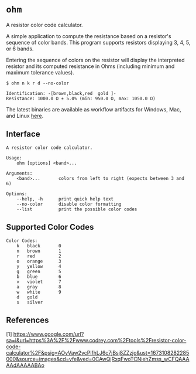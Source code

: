# `ohm`

A resistor color code calculator.

A simple application to compute the resistance based on a resistor's sequence of color bands. This program supports resistors displaying 3, 4, 5, or 6 bands.

Entering the sequence of colors on the resistor will display the interpreted resistor and its computed resistance in Ohms (including minimum and maximum tolerance values).

```
$ ohm n k r d --no-color

Identification: -[brown,black,red  gold ]-
Resistance: 1000.0 Ω ± 5.0% (min: 950.0 Ω, max: 1050.0 Ω)
```

The latest binaries are available as workflow artifacts for Windows, Mac, and Linux [here](https://github.com/c-rus/ohm/actions).

## Interface
```
A resistor color code calculator.

Usage:
    ohm [options] <band>...

Arguments:
    <band>...       colors from left to right (expects between 3 and 6)  

Options:
    --help, -h      print quick help text
    --no-color      disable color formatting
    --list          print the possible color codes

```

## Supported Color Codes
```
Color Codes:
    k   black       0
    n   brown       1
    r   red         2
    o   orange      3
    y   yellow      4
    g   green       5
    b   blue        6
    v   violet      7
    a   gray        8
    w   white       9
    d   gold
    s   silver
```

## References
[1] https://www.google.com/url?sa=i&url=https%3A%2F%2Fwww.codrey.com%2Ftools%2Fresistor-color-code-calculator%2F&psig=AOvVaw2vcPlfhLJ6c7jBsj8ZZzjo&ust=1673108282285000&source=images&cd=vfe&ved=0CAwQjRxqFwoTCNiehZmss_wCFQAAAAAdAAAAABAo